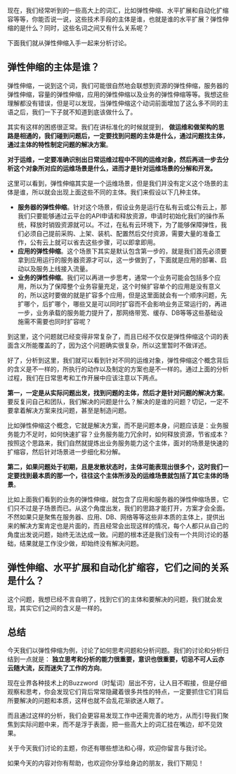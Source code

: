 现在，我们经常听到的一些高大上的词汇，比如弹性伸缩、水平扩展和自动化扩缩容等等，你能否说一说，这些技术手段的主体是谁，也就是谁的水平扩展？弹性伸缩的是什么？同时，这些名词之间又有什么关系呢？

下面我们就从弹性伸缩入手一起来分析讨论。

## 弹性伸缩的主体是谁？

弹性伸缩，一说到这个词，我们可能很自然地会联想到资源的弹性伸缩，服务器的弹性伸缩，容量的弹性伸缩，应用的弹性伸缩以及业务的弹性伸缩等等。我想这些理解都没有错误，但是可以发现，当弹性伸缩这个动词前面增加了这么多不同的主语之后，我们一下子就不知道到底该做什么了。

其实有这样的困惑很正常。我们在讲标准化的时候就提到， **做运维和做架构的思路是相通的，我们碰到问题后，一定要找到问题的主体是什么，通过问题找主体，通过主体的特性制定问题的解决方案**。

**对于运维，一定要准确识别出日常运维过程中不同的运维对象，然后再进一步去分析这个对象所对应的运维场景是什么，进而才是针对运维场景的分解和开发。**

这里可以看到，弹性伸缩其实是一个运维场景，但是我们并没有定义这个场景的主体是谁，所以就会出现上面这些不同的主体。我们来假设以下几种主体。

- **服务器的弹性伸缩**。针对这个场景，假设业务是运行在私有云或公有云上，那我们只要能够通过云平台的API申请和释放资源，申请时初始化我们的操作系统，释放时销毁资源就可以。不过，在私有云环境下，为了能够保障弹性，我们必须自己提前采购、上架、装机、配置然后交付资源，需要大量的准备工作，公有云上就可以省去这些步骤，可以即拿即用。
- **应用的弹性伸缩**。这个场景下其实是默认包含第一步的，就是我们首先必须要拿到应用运行的服务器资源才可以，这一步做到了，下面就是应用的部署、启动以及服务上线接入流量。
- **业务的弹性伸缩**。我们可以再进一步思考，通常一个业务可能会包括多个应用，所以为了保障整个业务容量充足，这个时候扩容单个的应用是没有意义的，所以这时要做的就是扩容多个应用，但是这里面就会有一个顺序问题，先扩哪个，后扩哪个，哪些又是可以同时扩容而不会影响业务正常运行的，再进一步，业务承载的服务能力提升了，那网络带宽、缓存、DB等等这些基础设施需不需要也同时扩容呢？

到这里，这个问题就已经变得非常复杂了，而且已经不仅仅是弹性伸缩这个词的表面含义所能覆盖的了，因为这个问题确实很复杂，所以这里暂时不做详述。

好了，分析到这里，我们就可以看到针对不同的运维对象，弹性伸缩这个概念背后的含义是不一样的，所执行的动作以及制定的方案也是不一样的。通过上面的分析过程，我们在日常思考和工作开展中应该注意以下两点。

**第一，一定是从实际问题出发，找到问题的主体，然后才是针对问题的解决方案**。要反复问自己和团队，我们解决的问题是什么？解决的是谁的问题？切记，一定不要拿着解决方案来找问题，甚至是制造问题。

比如弹性伸缩这个概念，它就是解决方案，而不是问题本身，问题应该是：业务服务能力不足时，如何快速扩容？业务服务能力冗余时，如何释放资源，节省成本？按照这个思路来，我们自然就提炼出业务服务能力这个主体，面对的场景是快速的扩缩容，然后针对场景进一步细化和分解。

**第二，如果问题处于初期，且是发散状态时，主体可能表现出很多个，这时我们一定要找到最本质的那一个，往往这个主体所涉及的运维场景就包括了其它主体的场景**。

比如上面我们看到的业务的弹性伸缩，就包含了应用和服务器的弹性伸缩场景，它们只不过是子场景而已。从这个角度出发，我们的思路才能打开，方案才会全面。不然如果只是聚焦在服务器、应用、DB、网络等等这些非本质的主体上，提供出来的解决方案肯定也是片面的，而且经常会出现这样的情况，每个人都只从自己的角度出发说问题，始终无法达成一致。问题的根本还是我们没有一个共同讨论的基础，结果就是工作没少做，却始终没有解决问题。

## 弹性伸缩、水平扩展和自动化扩缩容，它们之间的关系是什么？

这个问题，我想已经不言自明了，找到它们的主体和要解决的问题，我们就会发现，其实它们之间的含义是一样的。

## 总结

今天我们以弹性伸缩为例，讨论了如何思考问题和分析问题。我们的讨论和分析归结到一点就是： **独立思考和分析的能力很重要，意识也很重要，切忌不可人云亦云随大流，反而迷失了工作的方向**。

现在业界各种技术上的Buzzword（时髦词）层出不穷，让人目不暇接，但是仔细观察和思考，你会发现它们背后常常隐藏着很多共性的特点，一定要抓住它们背后所要解决的问题和本质，这样也就不会乱花渐欲迷人眼了。

而且通过这样的分析，我们会更容易发现工作中还需完善的地方，从而引导我们聚焦到实际问题中来，而不是浮于表面，把一些高大上的词汇挂在嘴边，却不见效果。

关于今天我们讨论的主题，你还有哪些想法和心得，欢迎你留言与我讨论。

如果今天的内容对你有帮助，也欢迎你分享给身边的朋友，我们下期见！